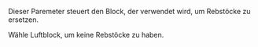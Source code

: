 Dieser Paremeter steuert den Block, der verwendet wird, um Rebstöcke zu ersetzen.

Wähle Luftblock, um keine Rebstöcke zu haben.